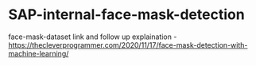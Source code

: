 # SAP-internal-face-mask-detection
face-mask-dataset link and follow up explaination - https://thecleverprogrammer.com/2020/11/17/face-mask-detection-with-machine-learning/
